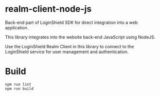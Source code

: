realm-client-node-js
====================

Back-end part of LoginShield SDK for direct integration into a web application.

This library integrates into the website back-end JavaScript using NodeJS.

Use the LoginShield Realm Client in this library to connect to the LoginShield
service for user management and authentication.

# Build

```
npm run lint
npm run build
```

